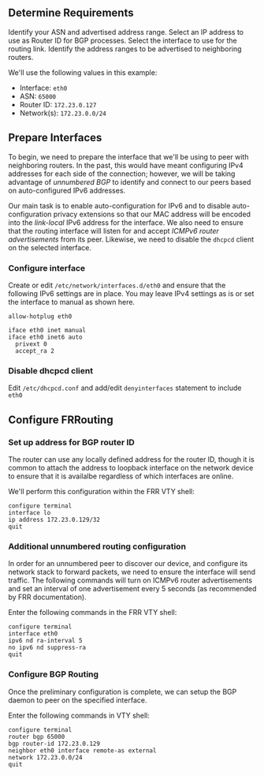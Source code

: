 ## Determine Requirements
Identify your ASN and advertised address range. Select an IP address to use as Router ID for BGP processes. Select the interface to use for the routing link. Identify the address ranges to be advertised to neighboring routers.

We'll use the following values in this example:
- Interface:  `eth0`
- ASN:        `65000`
- Router ID:  `172.23.0.127`
- Network(s): `172.23.0.0/24`

## Prepare Interfaces
To begin, we need to prepare the interface that we'll be using to peer with neighboring routers. In the past, this would have meant configuring IPv4 addresses for each side of the connection; however, we will be taking advantage of _unnumbered BGP_ to identify and connect to our peers based on auto-configured IPv6 addresses.

Our main task is to enable auto-configuration for IPv6 and to disable auto-configuration privacy extensions so that our MAC address will be encoded into the _link-local_ IPv6 address for the interface. We also need to ensure that the routing interface will listen for and accept _ICMPv6 router advertisements_ from its peer. Likewise, we need to disable the `dhcpcd` client on the selected interface.

### Configure interface 
Create or edit `/etc/network/interfaces.d/eth0` and ensure that the following IPv6 settings are in place. You may leave IPv4 settings as is or set the interface to manual as shown here.

```
allow-hotplug eth0

iface eth0 inet manual 
iface eth0 inet6 auto
  privext 0
  accept_ra 2
```

### Disable dhcpcd client
Edit `/etc/dhcpcd.conf` and add/edit `denyinterfaces` statement to include `eth0`

## Configure FRRouting
###  Set up address for BGP router ID 
The router can use any locally defined address for the router ID, though it is common to attach the address to loopback interface on the network device to ensure that it is availalbe regardless of which interfaces are online.

We'll perform this configuration within the FRR VTY shell:

```
configure terminal
interface lo
ip address 172.23.0.129/32
quit
```

### Additional unnumbered routing configuration
In order for an unnumbered peer to discover our device, and configure its network stack to forward packets, we need to ensure the interface will send traffic. The following commands will turn on ICMPv6 router advertisements and set an interval of one advertisement every 5 seconds (as recommended by FRR documentation).

Enter the following commands in the FRR VTY shell:
```
configure terminal
interface eth0
ipv6 nd ra-interval 5
no ipv6 nd suppress-ra
quit
```

### Configure BGP Routing
Once the preliminary configuration is complete, we can setup the BGP daemon to peer on the specified interface.

Enter the following commands in VTY shell: 
```
configure terminal
router bgp 65000 
bgp router-id 172.23.0.129 
neighbor eth0 interface remote-as external
network 172.23.0.0/24
quit
```
